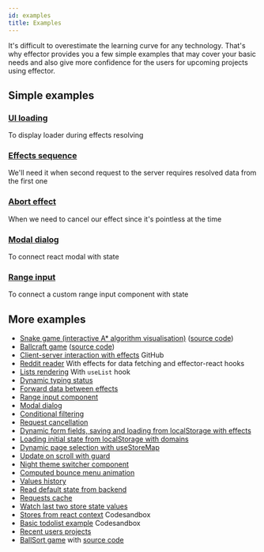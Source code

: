 ```yaml
---
id: examples
title: Examples
---
```


It's difficult to overestimate the learning curve for any technology.
That's why effector provides you a few simple examples that may cover your basic needs and also give more confidence for the users for upcoming projects using effector.

## Simple examples

### [UI loading](https://share.effector.dev/fEsYTDxe)

To display loader during effects resolving

### [Effects sequence](https://share.effector.dev/RYQ5z59Q)

We'll need it when second request to the server requires resolved data from the first one

### [Abort effect](https://share.effector.dev/W4I0ghLt)

When we need to cancel our effect since it's pointless at the time

### [Modal dialog](https://share.effector.dev/DzljrdjR)

To connect react modal with state

### [Range input](https://share.effector.dev/oRB2iB8M)

To connect a custom range input component with state

## More examples

- [Snake game (interactive A\* algorithm visualisation)](https://dmitryshelomanov.github.io/snake/) ([source code](https://github.com/dmitryshelomanov/snake))
- [Ballcraft game](https://ballcraft.now.sh/) ([source code](https://github.com/kobzarvs/effector-craftball))
- [Client-server interaction with effects](https://github.com/effector/effector/tree/master/examples/worker-rpc) GitHub
- [Reddit reader](https://share.effector.dev/T5CyxSFl) With effects for data fetching and effector-react hooks
- [Lists rendering](https://share.effector.dev/OlakwECa) With `useList` hook
- [Dynamic typing status](https://share.effector.dev/tAnzG5oJ)
- [Forward data between effects](https://share.effector.dev/RYQ5z59Q)
- [Range input component](https://share.effector.dev/oRB2iB8M)
- [Modal dialog](https://share.effector.dev/DzljrdjR)
- [Conditional filtering](https://share.effector.dev/1EsAGMyq)
- [Request cancellation](https://share.effector.dev/W4I0ghLt)
- [Dynamic form fields, saving and loading from localStorage with effects](https://share.effector.dev/Qxt0zAdd)
- [Loading initial state from localStorage with domains](https://share.effector.dev/YbiBnyAD)
- [Dynamic page selection with useStoreMap](https://share.effector.dev/AvWnrFXy)
- [Update on scroll with guard](https://share.effector.dev/avjCFH22)
- [Night theme switcher component](https://share.effector.dev/4MU8H3YW)
- [Computed bounce menu animation](https://share.effector.dev/ZXEtGBBq)
- [Values history](https://share.effector.dev/NsPi84mV)
- [Read default state from backend](https://share.effector.dev/hA3WTBIT)
- [Requests cache](https://share.effector.dev/jvE7r0By)
- [Watch last two store state values](https://share.effector.dev/LRVsYhIc)
- [Stores from react context](https://codesandbox.io/s/pensive-euler-i4qs5) Codesandbox
- [Basic todolist example](https://codesandbox.io/s/vmx6wxww43) Codesandbox
- [Recent users projects](https://github.com/effector/effector/network/dependents)
- [BallSort game](https://ballsort.sova.dev/) with [source code](https://github.com/sergeysova/ballsort)

<!-- - [RealWorld app](https://github.com/mg901/react-effector-realworld-example-app) ([RealWorld apps](https://github.com/gothinkster/realworld)) -->
